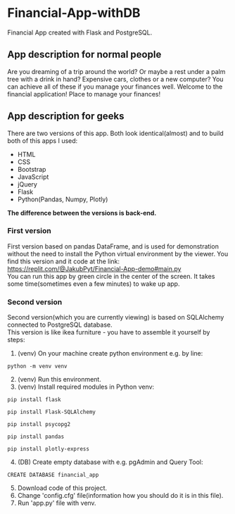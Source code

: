 # Financial-App-withDB
Financial App created with Flask and PostgreSQL.

## App description for normal people
Are you dreaming of a trip around the world? 
Or maybe a rest under a palm tree with a drink in hand? 
Expensive cars, clothes or a new computer? 
You can achieve all of these if you manage your finances well.
Welcome to the financial application! 
Place to manage your finances!

## App description for geeks
There are two versions of this app. Both look identical(almost) and to build both of this apps I used:
 - HTML
 - CSS
 - Bootstrap
 - JavaScript
 - jQuery
 - Flask
 - Python(Pandas, Numpy, Plotly)

<b>The difference between the versions is back-end.</b>

### First version
First version based on pandas DataFrame, and is used for demonstration without the need to install the Python virtual environment by the viewer. 
You find this version and it code at the link:<br>
https://replit.com/@JakubPyt/Financial-App-demo#main.py <br>
You can run this app by green circle in the center of the screen. It takes some time(sometimes even a few minutes) to wake up app.

### Second version
Second version(which you are currently viewing) is based on SQLAlchemy connected to PostgreSQL database.<br>
This version is like ikea furniture - you have to assemble it yourself by steps:
1. (venv) On your machine create python environment e.g. by line:
<pre><code>python -m venv venv</code></pre>
2. (venv) Run this environment.
3. (venv) Install required modules in Python venv:
<pre><code>pip install flask</code></pre>
<pre><code>pip install Flask-SQLAlchemy</code></pre>
<pre><code>pip install psycopg2</code></pre>
<pre><code>pip install pandas</code></pre>
<pre><code>pip install plotly-express</code></pre>
4. (DB) Create empty database with e.g. pgAdmin and Query Tool:
<pre><code>CREATE DATABASE financial_app</code></pre>
5. Download code of this project.
6. Change 'config.cfg' file(information how you should do it is in this file).
7. Run 'app.py' file with venv.
